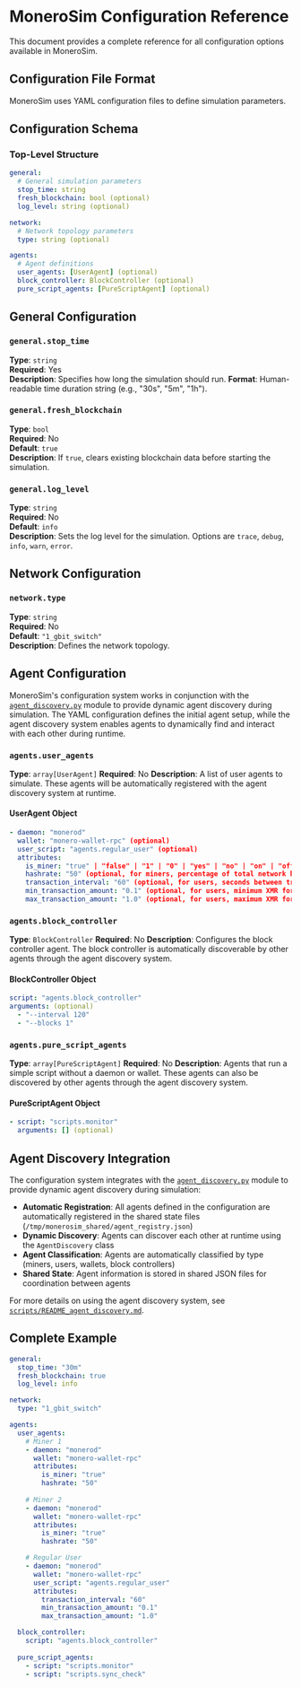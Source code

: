 # MoneroSim Configuration Reference

This document provides a complete reference for all configuration options available in MoneroSim.

## Configuration File Format

MoneroSim uses YAML configuration files to define simulation parameters.

## Configuration Schema

### Top-Level Structure

```yaml
general:
  # General simulation parameters
  stop_time: string
  fresh_blockchain: bool (optional)
  log_level: string (optional)

network:
  # Network topology parameters
  type: string (optional)

agents:
  # Agent definitions
  user_agents: [UserAgent] (optional)
  block_controller: BlockController (optional)
  pure_script_agents: [PureScriptAgent] (optional)
```

## General Configuration

### `general.stop_time`

**Type**: `string`  
**Required**: Yes  
**Description**: Specifies how long the simulation should run.
**Format**: Human-readable time duration string (e.g., "30s", "5m", "1h").

### `general.fresh_blockchain`

**Type**: `bool`  
**Required**: No  
**Default**: `true`  
**Description**: If `true`, clears existing blockchain data before starting the simulation.

### `general.log_level`

**Type**: `string`  
**Required**: No  
**Default**: `info`  
**Description**: Sets the log level for the simulation. Options are `trace`, `debug`, `info`, `warn`, `error`.

## Network Configuration

### `network.type`

**Type**: `string`  
**Required**: No  
**Default**: `"1_gbit_switch"`  
**Description**: Defines the network topology.

## Agent Configuration

MoneroSim's configuration system works in conjunction with the [`agent_discovery.py`](scripts/agent_discovery.md) module to provide dynamic agent discovery during simulation. The YAML configuration defines the initial agent setup, while the agent discovery system enables agents to dynamically find and interact with each other during runtime.

### `agents.user_agents`

**Type**: `array[UserAgent]`
**Required**: No
**Description**: A list of user agents to simulate. These agents will be automatically registered with the agent discovery system at runtime.

#### UserAgent Object

```yaml
- daemon: "monerod"
  wallet: "monero-wallet-rpc" (optional)
  user_script: "agents.regular_user" (optional)
  attributes:
    is_miner: "true" | "false" | "1" | "0" | "yes" | "no" | "on" | "off" (optional, boolean indicator for miners)
    hashrate: "50" (optional, for miners, percentage of total network hashrate)
    transaction_interval: "60" (optional, for users, seconds between transactions)
    min_transaction_amount: "0.1" (optional, for users, minimum XMR for transactions)
    max_transaction_amount: "1.0" (optional, for users, maximum XMR for transactions)
```

### `agents.block_controller`

**Type**: `BlockController`
**Required**: No
**Description**: Configures the block controller agent. The block controller is automatically discoverable by other agents through the agent discovery system.

#### BlockController Object

```yaml
script: "agents.block_controller"
arguments: (optional)
  - "--interval 120"
  - "--blocks 1"
```

### `agents.pure_script_agents`

**Type**: `array[PureScriptAgent]`
**Required**: No
**Description**: Agents that run a simple script without a daemon or wallet. These agents can also be discovered by other agents through the agent discovery system.

#### PureScriptAgent Object

```yaml
- script: "scripts.monitor"
  arguments: [] (optional)
```

## Agent Discovery Integration

The configuration system integrates with the [`agent_discovery.py`](scripts/agent_discovery.md) module to provide dynamic agent discovery during simulation:

- **Automatic Registration**: All agents defined in the configuration are automatically registered in the shared state files (`/tmp/monerosim_shared/agent_registry.json`)
- **Dynamic Discovery**: Agents can discover each other at runtime using the `AgentDiscovery` class
- **Agent Classification**: Agents are automatically classified by type (miners, users, wallets, block controllers)
- **Shared State**: Agent information is stored in shared JSON files for coordination between agents

For more details on using the agent discovery system, see [`scripts/README_agent_discovery.md`](scripts/README_agent_discovery.md).

## Complete Example

```yaml
general:
  stop_time: "30m"
  fresh_blockchain: true
  log_level: info

network:
  type: "1_gbit_switch"

agents:
  user_agents:
    # Miner 1
    - daemon: "monerod"
      wallet: "monero-wallet-rpc"
      attributes:
        is_miner: "true"
        hashrate: "50"
    
    # Miner 2
    - daemon: "monerod"
      wallet: "monero-wallet-rpc"
      attributes:
        is_miner: "true"
        hashrate: "50"

    # Regular User
    - daemon: "monerod"
      wallet: "monero-wallet-rpc"
      user_script: "agents.regular_user"
      attributes:
        transaction_interval: "60"
        min_transaction_amount: "0.1"
        max_transaction_amount: "1.0"

  block_controller:
    script: "agents.block_controller"
    
  pure_script_agents:
    - script: "scripts.monitor"
    - script: "scripts.sync_check"
